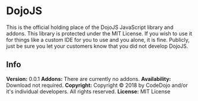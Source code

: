 # DojoJS
This is the official holding place of the DojoJS JavaScript library and addons. This library is protected under the MIT License. If you wish to use it for things like a custom IDE for you to use and you alone, it is fine. Publicly, just be sure you let your customers know that you did not develop DojoJS.

## Info
**Version:** 0.0.1
**Addons:** There are currently no addons.
**Availability:** Download not required.
**Copyright:** Copyright © 2018 by CodeDojo and/or it's individual developers. All rights reserved.
**License:** MIT License
